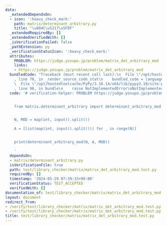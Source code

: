 ```yaml
---
data:
  _extendedDependsOn:
  - icon: ':heavy_check_mark:'
    path: matrix/determinant_arbitrary.py
    title: "\u884C\u5217\u5F0F"
  _extendedRequiredBy: []
  _extendedVerifiedWith: []
  _isVerificationFailed: false
  _pathExtension: py
  _verificationStatusIcon: ':heavy_check_mark:'
  attributes:
    PROBLEM: https://judge.yosupo.jp/problem/matrix_det_arbitrary_mod
    links:
    - https://judge.yosupo.jp/problem/matrix_det_arbitrary_mod
  bundledCode: "Traceback (most recent call last):\n  File \"/opt/hostedtoolcache/PyPy/3.10.14/x64/lib/pypy3.10/site-packages/onlinejudge_verify/documentation/build.py\"\
    , line 76, in _render_source_code_stat\n    bundled_code = language.bundle(\n\
    \  File \"/opt/hostedtoolcache/PyPy/3.10.14/x64/lib/pypy3.10/site-packages/onlinejudge_verify/languages/python.py\"\
    , line 96, in bundle\n    raise NotImplementedError\nNotImplementedError\n"
  code: '# verification-helper: PROBLEM https://judge.yosupo.jp/problem/matrix_det_arbitrary_mod


    from matrix.determinant_arbitrary import determinant_arbitrary_mod


    N, MOD = map(int, input().split())

    A = [list(map(int, input().split())) for _ in range(N)]


    print(determinant_arbitrary_mod(N, A, MOD))

    '
  dependsOn:
  - matrix/determinant_arbitrary.py
  isVerificationFile: true
  path: test/library_checker/matrix/matrix_det_arbitrary_mod.test.py
  requiredBy: []
  timestamp: '2024-05-29 07:39:33+09:00'
  verificationStatus: TEST_ACCEPTED
  verifiedWith: []
documentation_of: test/library_checker/matrix/matrix_det_arbitrary_mod.test.py
layout: document
redirect_from:
- /verify/test/library_checker/matrix/matrix_det_arbitrary_mod.test.py
- /verify/test/library_checker/matrix/matrix_det_arbitrary_mod.test.py.html
title: test/library_checker/matrix/matrix_det_arbitrary_mod.test.py
---
```

